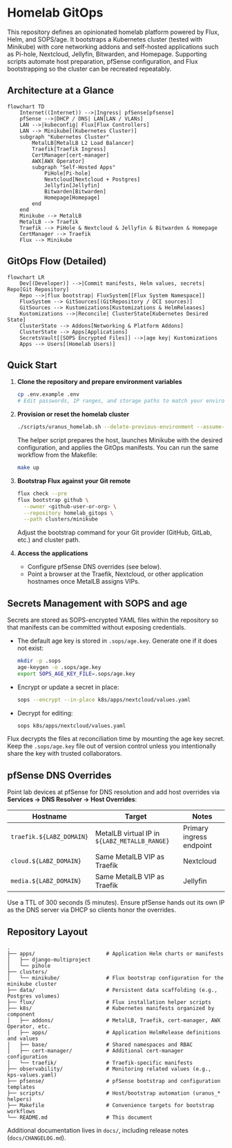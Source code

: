 # Homelab GitOps

This repository defines an opinionated homelab platform powered by Flux, Helm, and SOPS/age. It bootstraps a Kubernetes cluster (tested with Minikube) with core networking addons and self-hosted applications such as Pi-hole, Nextcloud, Jellyfin, Bitwarden, and Homepage. Supporting scripts automate host preparation, pfSense configuration, and Flux bootstrapping so the cluster can be recreated repeatably.

## Architecture at a Glance

```mermaid
flowchart TD
    Internet((Internet)) -->|Ingress| pfSense[pfsense]
    pfSense -->|DHCP / DNS| LAN[LAN / VLANs]
    LAN -->|kubeconfig| Flux[Flux Controllers]
    LAN --> Minikube[(Kubernetes Cluster)]
    subgraph "Kubernetes Cluster"
        MetalLB[MetalLB L2 Load Balancer]
        Traefik[Traefik Ingress]
        CertManager[cert-manager]
        AWX[AWX Operator]
        subgraph "Self-Hosted Apps"
            PiHole[Pi-hole]
            Nextcloud[Nextcloud + Postgres]
            Jellyfin[Jellyfin]
            Bitwarden[Bitwarden]
            Homepage[Homepage]
        end
    end
    Minikube --> MetalLB
    MetalLB --> Traefik
    Traefik --> PiHole & Nextcloud & Jellyfin & Bitwarden & Homepage
    CertManager --> Traefik
    Flux --> Minikube
```

## GitOps Flow (Detailed)

```mermaid
flowchart LR
    Dev[(Developer)] -->|Commit manifests, Helm values, secrets| Repo[Git Repository]
    Repo -->|flux bootstrap| FluxSystem[[Flux System Namespace]]
    FluxSystem --> GitSources[(GitRepository / OCI sources)]
    GitSources --> Kustomizations[Kustomizations & HelmReleases]
    Kustomizations -->|Reconcile| ClusterState[Kubernetes Desired State]
    ClusterState --> Addons[Networking & Platform Addons]
    ClusterState --> Apps[Applications]
    SecretsVault[[SOPS Encrypted Files]] -->|age key| Kustomizations
    Apps --> Users[(Homelab Users)]
```

## Quick Start

1. **Clone the repository and prepare environment variables**
   ```bash
   cp .env.example .env
   # Edit passwords, IP ranges, and storage paths to match your environment
   ```

2. **Provision or reset the homelab cluster**
   ```bash
   ./scripts/uranus_homelab.sh --delete-previous-environment --assume-yes --env-file ./.env
   ```
   The helper script prepares the host, launches Minikube with the desired configuration, and applies the GitOps manifests. You can run the same workflow from the Makefile:
   ```bash
   make up
   ```

3. **Bootstrap Flux against your Git remote**
   ```bash
   flux check --pre
   flux bootstrap github \
     --owner <github-user-or-org> \
     --repository homelab_gitops \
     --path clusters/minikube
   ```
   Adjust the bootstrap command for your Git provider (GitHub, GitLab, etc.) and cluster path.

4. **Access the applications**
   - Configure pfSense DNS overrides (see below).
   - Point a browser at the Traefik, Nextcloud, or other application hostnames once MetalLB assigns VIPs.

## Secrets Management with SOPS and age

Secrets are stored as SOPS-encrypted YAML files within the repository so that manifests can be committed without exposing credentials.

- The default age key is stored in `.sops/age.key`. Generate one if it does not exist:
  ```bash
  mkdir -p .sops
  age-keygen -o .sops/age.key
  export SOPS_AGE_KEY_FILE=.sops/age.key
  ```
- Encrypt or update a secret in place:
  ```bash
  sops --encrypt --in-place k8s/apps/nextcloud/values.yaml
  ```
- Decrypt for editing:
  ```bash
  sops k8s/apps/nextcloud/values.yaml
  ```

Flux decrypts the files at reconciliation time by mounting the age key secret. Keep the `.sops/age.key` file out of version control unless you intentionally share the key with trusted collaborators.

## pfSense DNS Overrides

Point lab devices at pfSense for DNS resolution and add host overrides via **Services → DNS Resolver → Host Overrides**:

| Hostname | Target | Notes |
| --- | --- | --- |
| `traefik.${LABZ_DOMAIN}` | MetalLB virtual IP in `${LABZ_METALLB_RANGE}` | Primary ingress endpoint |
| `cloud.${LABZ_DOMAIN}` | Same MetalLB VIP as Traefik | Nextcloud |
| `media.${LABZ_DOMAIN}` | Same MetalLB VIP as Traefik | Jellyfin |

Use a TTL of 300 seconds (5 minutes). Ensure pfSense hands out its own IP as the DNS server via DHCP so clients honor the overrides.

## Repository Layout

```text
.
├── apps/                       # Application Helm charts or manifests
│   ├── django-multiproject
│   └── pihole
├── clusters/
│   └── minikube/               # Flux bootstrap configuration for the minikube cluster
├── data/                       # Persistent data scaffolding (e.g., Postgres volumes)
├── flux/                       # Flux installation helper scripts
├── k8s/                        # Kubernetes manifests organized by component
│   ├── addons/                 # MetalLB, Traefik, cert-manager, AWX Operator, etc.
│   ├── apps/                   # Application HelmRelease definitions and values
│   ├── base/                   # Shared namespaces and RBAC
│   ├── cert-manager/           # Additional cert-manager configuration
│   └── traefik/                # Traefik-specific manifests
├── observability/              # Monitoring related values (e.g., kps-values.yaml)
├── pfsense/                    # pfSense bootstrap and configuration templates
├── scripts/                    # Host/bootstrap automation (uranus_* helpers)
├── Makefile                    # Convenience targets for bootstrap workflows
└── README.md                   # This document
```

Additional documentation lives in `docs/`, including release notes (`docs/CHANGELOG.md`).
